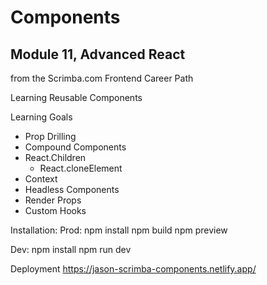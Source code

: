# Components 
## Module 11, Advanced React 
from the Scrimba.com Frontend Career Path

Learning Reusable Components

Learning Goals

+ Prop Drilling
+ Compound Components
+ React.Children
    * React.cloneElement
+ Context
+ Headless Components
+ Render Props
+ Custom Hooks


Installation:
Prod:
    npm install
    npm build
    npm preview

Dev:
    npm install
    npm run dev

Deployment https://jason-scrimba-components.netlify.app/